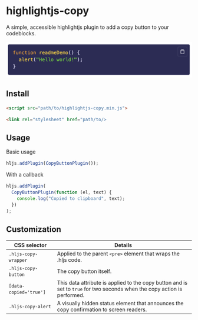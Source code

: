 # highlightjs-copy

A simple, accessible highlightjs plugin to add a copy button to your codeblocks.

![](./assets/preview.png)

## Install

```html
<script src="path/to/highlightjs-copy.min.js">
```

```html
<link rel="stylesheet" href="path/to/>
```

## Usage

Basic usage

```javascript
hljs.addPlugin(CopyButtonPlugin());
```

With a callback

```javascript
hljs.addPlugin(
  CopyButtonPlugin(function (el, text) {
    console.log("Copied to clipboard", text);
  })
);
```

## Customization

| CSS selector           | Details                                                                                                                   |
| ---------------------- | ------------------------------------------------------------------------------------------------------------------------- |
| `.hljs-copy-wrapper`   | Applied to the parent `<pre>` element that wraps the .hljs code.                                                          |
| `.hljs-copy-button`    | The copy button itself.                                                                                                   |
| `[data-copied='true']` | This data attribute is applied to the copy button and is set to `true` for two seconds when the copy action is performed. |
| `.hljs-copy-alert`     | A visually hidden status element that announces the copy confirmation to screen readers.                                  |
